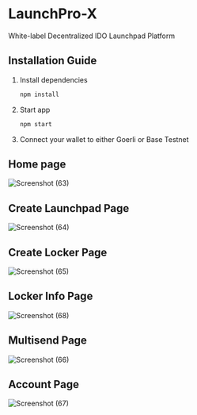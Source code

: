 # LaunchPro-X

White-label Decentralized IDO Launchpad Platform

## Installation Guide

1. Install dependencies

    ```bash
    npm install
    ```

2. Start app

    ```bash
    npm start
    ```

3. Connect your wallet to either Goerli or Base Testnet

## Home page

![Screenshot (63)](https://github.com/Rabeet8/LaunchPro-X/assets/92630941/66f7d3c3-ed7e-4dcc-a7d5-42cd14f22b53)

## Create Launchpad Page


![Screenshot (64)](https://github.com/Rabeet8/LaunchPro-X/assets/92630941/38552ea4-6baa-4969-a0a8-ca55857f7a7b)

## Create Locker Page
![Screenshot (65)](https://github.com/Rabeet8/LaunchPro-X/assets/92630941/be2f6dac-2391-4af9-bea7-1e78957fab8e)

## Locker Info Page

![Screenshot (68)](https://github.com/Rabeet8/LaunchPro-X/assets/92630941/a3d89eac-3a95-44fa-8c28-c38ca1e65308)
 

## Multisend Page

![Screenshot (66)](https://github.com/Rabeet8/LaunchPro-X/assets/92630941/170d3c26-7981-4184-81c0-2cac70fe4ea2)


## Account Page

![Screenshot (67)](https://github.com/Rabeet8/LaunchPro-X/assets/92630941/033ef33f-8ef3-4b35-a596-cdd11366aed4)



